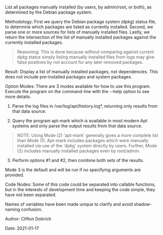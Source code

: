 List all packages manually installed (by users, by admin/root, or both), as determined by the Debian package system.

Methodology: First we query the Debian package system (dpkg) status file, to determine which packages are listed as currently installed. Second, we parse one or more sources for lists of manually installed files. Lastly, we  return the intersection of the list of manually installed packages against the currently installed packages.

> Reasoning: This is done because without comparing against current dpkg status simply listing manually installed files from logs may give false positives by not account for any later removed packages.

Result: Display a list of manually installed packages, not dependencies. This does not include pre-installed packages and system packages.


Option Modes: There are 3 modes available for how to use this program. Execute the program on the command-line with the --help option to see more details.

1. Parse the log files in /var/log/apt/history.log*, returning only results from that data source.

2. Query the program apt-mark which is available in most modern Apt systems and only parse the output results from that data source.

> NOTE: Using Mode (2) 'apt-mark' generally gives a more complete list than Mode (1). Apt-mark includes packages which were manually installed via use of the 'dpkg' system directly by users. Further, Mode (2) includes      manually installed packages even by root/admin.

3. Perform options #1 and #2, then combine both sets of the results.

Mode 3 is the default and will be run if no specifying arguments are provided.

Code Nodes: Some of this code could be separated into callable functions, but in the interests of development time and keeping the code simple, they have not been separated.

Names of variables have been made unique to clarify and avoid shadow-naming confusion.

Author: Clifton Dobrich

Date: 2021-01-17
